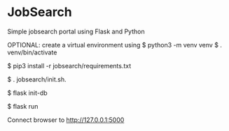 # JobSearch
Simple jobsearch portal using Flask and Python

OPTIONAL: create a virtual environment using 
$ python3 -m venv venv
$ . venv/bin/activate

$ pip3 install -r jobsearch/requirements.txt

$ . jobsearch/init.sh.

$ flask init-db

$ flask run

Connect browser to http://127.0.0.1:5000
